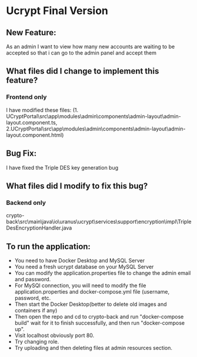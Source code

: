 # Ucrypt Final Version 

## New Feature: 
   As an admin I want to view how many new accounts are waiting to be accepted so that i can go to the admin panel and accept them 
## What files did I change to implement this feature?
### Frontend only
   I have modified these files: (1. UCryptPortal\src\app\modules\admin\components\admin-layout\admin-layout.component.ts, 2.UCryptPortal\src\app\modules\admin\components\admin-layout\admin-layout.component.html)

## Bug Fix:
   I have fixed the Triple DES key generation bug
## What files did I modify to fix this bug?
### Backend only
crypto-back\src\main\java\io\uranus\ucrypt\services\support\encryption\impl\TripleDesEncryptionHandler.java

## To run the application: 
   * You need to have Docker Desktop and MySQL Server
   * You need a fresh ucrypt database on your MySQL Server
   * You can modify the application.properties file to change the admin email and password.
   * For MySQl connection, you will need to modify the file application.properties and docker-compose.yml file (username, password, etc.
   * Then start the Docker Desktop(better to delete old images and containers if any)
   * Then open the repo and cd to crypto-back and run "docker-compose build" wait for it to finish successfully, and then run "docker-compose up".
   * Visit localhost obviously port 80.
   * Try changing role.
   * Try uploading and then deleting files at admin resources section.

  
